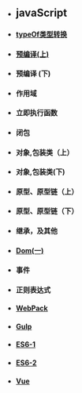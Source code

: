 
- ## javaScript


          
      
   
  
- ####  [typeOf类型转换](.JavaScript/TypeOf类型转换.md)
- #### [预编译(上)](.JavaScript/函数作用域(上).md)
- #### 预编译 (下)
- #### 作用域 
- #### 立即执行函数
- #### 闭包
- #### 对象,包装类（上）
- #### 对象,包装类(下)
- #### 原型、原型链（上）
- #### 原型、原型链（下）
- #### 继承，及其他
- #### [Dom(一)](.JavaScript/DOM1.md)
- #### 事件 
- #### 正则表达式
- #### [WebPack](.JavaScript/WebPack.md)
- #### [Gulp](.JavaScript/gulp.md)
- #### [ES6-1](.JavaScript/es6_1.md)
- #### [ES6-2](.JavaScript/es6_2.md)
- #### [Vue](.JavaScript/vue_1.md)

